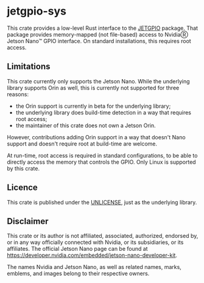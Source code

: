 # jetgpio-sys

This crate provides a low-level Rust interface to the [JETGPIO](https://github.com/Rubberazer/JETGPIO) package. That package provides memory-mapped (not file-based) access to NvidiaⓇ Jetson Nano™ GPIO interface. On standard installations, this requires root access.

## Limitations

This crate currently only supports the Jetson Nano. While the underlying library supports Orin as well, this is currently not supported for three reasons:

- the Orin support is currently in beta for the underlying library;
- the underlying library does build-time detection in a way that requires root access;
- the maintainer of this crate does not own a Jetson Orin.

However, contributions adding Orin support in a way that doesn't Nano support and doesn't require root at build-time are welcome.

At run-time, root access is required in standard configurations, to be able to directly access the memory that controls the GPIO. Only Linux is supported by this crate.

## Licence

This crate is published under the [UNLICENSE](LICENSE), just as the underlying library.

## Disclaimer

This crate or its author is not affiliated, associated, authorized, endorsed by, or in any way officially connected with Nvidia, or its subsidiaries, or its affiliates. The official Jetson Nano page can be found at https://developer.nvidia.com/embedded/jetson-nano-developer-kit.

The names Nvidia and Jetson Nano, as well as related names, marks, emblems, and images belong to their respective owners.
